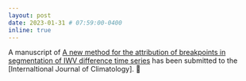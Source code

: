 ```yaml
---
layout: post
date: 2023-01-31 # 07:59:00-0400
inline: true
---
```


<!--A brief summary of [A new method for the attribution of breakpoints in segmentation of IWV difference time series](https://meetingorganizer.copernicus.org/EGU22/EGU22-6390.html) has been presented in session G3.1 'Geodesy for Climate Research' at the [EGU General Assembly 2022](https://meetingorganizer.copernicus.org/EGU22/session/42838) . :tada:-->
A manuscript of [A new method for the attribution of breakpoints in segmentation of IWV difference time series](https://meetingorganizer.copernicus.org/EGU22/EGU22-6390.html) has been submitted to the [Internaltional Journal of Climatology]. :tada:
